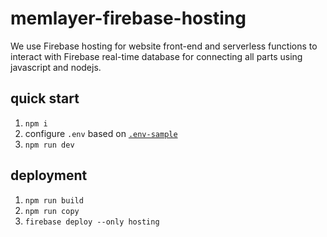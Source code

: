 # memlayer-firebase-hosting
We use Firebase hosting for website front-end and serverless functions to interact with Firebase real-time database for connecting all parts using javascript and nodejs.

## quick start
1. `npm i`
2. configure `.env` based on [`.env-sample`](https://github.com/memlayeronbtc/memlayer-btc2024/blob/main/firebase/hosting/.env-sample)
3. `npm run dev`

## deployment
1. `npm run build`
2. `npm run copy`
3. `firebase deploy --only hosting`
